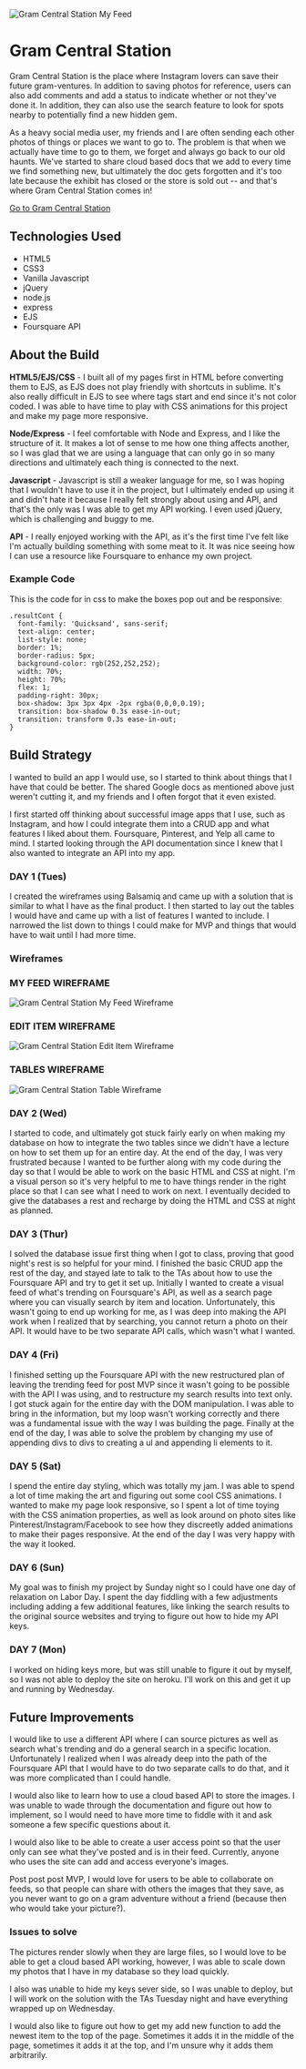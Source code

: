 ![Gram Central Station My Feed](/readme-assets/GCS-feed-page.png "Gram Central Station My Feed")

# Gram Central Station ###

Gram Central Station is the place where Instagram lovers can save their future gram-ventures. In addition to saving photos for reference, users can also add comments and add a status to indicate whether or not they've done it. In addition, they can also use the search feature to look for spots nearby to potentially find a new hidden gem.

As a heavy social media user, my friends and I are often sending each other photos of things or places we want to go to. The problem is that when we actually have time to go to them, we forget and always go back to our old haunts. We've started to share cloud based docs that we add to every time we find something new, but ultimately the doc gets forgotten and it's too late because the exhibit has closed or the store is sold out -- and that's where Gram Central Station comes in!

[Go to Gram Central Station](#)

## Technologies Used ###

- HTML5
- CSS3
- Vanilla Javascript
- jQuery
- node.js
- express
- EJS
- Foursquare API

## About the Build ###

**HTML5/EJS/CSS** - I built all of my pages first in HTML before converting them to EJS, as EJS does not play friendly with shortcuts in sublime. It's also really difficult in EJS to see where tags start and end since it's not color coded. I was able to have time to play with CSS animations for this project and make my page more responsive.

**Node/Express** - I feel comfortable with Node and Express, and I like the structure of it. It makes a lot of sense to me how one thing affects another, so I was glad that we are using a language that can only go in so many directions and ultimately each thing is connected to the next. 

**Javascript** - Javascript is still a weaker language for me, so I was hoping that I wouldn't have to use it in the project, but I ultimately ended up using it and didn't hate it because I really felt strongly about using and API, and that's the only was I was able to get my API working. I even used jQuery, which is challenging and buggy to me. 

**API** - I really enjoyed working with the API, as it's the first time I've felt like I'm actually building something with some meat to it. It was nice seeing how I can use a resource like Foursquare to enhance my own project. 

### Example Code ###

This is the code for in css to make the boxes pop out and be responsive:

```
.resultCont {
  font-family: 'Quicksand', sans-serif;
  text-align: center;
  list-style: none;
  border: 1%;
  border-radius: 5px;
  background-color: rgb(252,252,252);
  width: 70%;
  height: 70%;
  flex: 1;
  padding-right: 30px;
  box-shadow: 3px 3px 4px -2px rgba(0,0,0,0.19);
  transition: box-shadow 0.3s ease-in-out;
  transition: transform 0.3s ease-in-out;
}
```

## Build Strategy ###

I wanted to build an app I would use, so I started to think about things that I have that could be better. The shared Google docs as mentioned above just weren't cutting it, and my friends and I often forgot that it even existed. 

I first started off thinking about successful image apps that I use, such as Instagram, and how I could integrate them into a CRUD app and what features I liked about them. Foursquare, Pinterest, and Yelp all came to mind. I started looking through the API documentation since I knew that I also wanted to integrate an API into my app. 

### DAY 1 (Tues) ###
I created the wireframes using Balsamiq and came up with a solution that is similar to what I have as the final product. I then started to lay out the tables I would have and came up with a list of features I wanted to include. I narrowed the list down to things I could make for MVP and things that would have to wait until I had more time. 

### Wireframes ###

### MY FEED WIREFRAME ####

![Gram Central Station My Feed Wireframe](/assets-proposal/my-feed.png "Gram Central Station My Feed")

### EDIT ITEM WIREFRAME ####

![Gram Central Station Edit Item Wireframe](/assets-proposal/edit-item.png "Gram Central Station Edit Item")

### TABLES WIREFRAME ####

![Gram Central Station Table Wireframe](/assets-proposal/tables.png "Gram Central Station Tables")


### DAY 2 (Wed) ###
I started to code, and ultimately got stuck fairly early on when making my database on how to integrate the two tables since we didn't have a lecture on how to set them up for an entire day. At the end of the day, I was very frustrated because I wanted to be further along with my code during the day so that I would be able to work on the basic HTML and CSS at night. I'm a visual person so it's very helpful to me to have things render in the right place so that I can see what I need to work on next. I eventually decided to give the databases a rest and recharge by doing the HTML and CSS at night as planned.

### DAY 3 (Thur) ###
I solved the database issue first thing when I got to class, proving that good night's rest is so helpful for your mind. I finished the basic CRUD app the rest of the day, and stayed late to talk to the TAs about how to use the Foursquare API and try to get it set up. Initially I wanted to create a visual feed of what's trending on Foursquare's API, as well as a search page where you can visually search by item and location. Unfortunately, this wasn't going to end up working for me, as I was deep into making the API work when I realized that by searching, you cannot return a photo on their API. It would have to be two separate API calls, which wasn't what I wanted. 

### DAY 4 (Fri) ###
I finished setting up the Foursquare API with the new restructured plan of leaving the trending feed for post MVP since it wasn't going to be possible with the API I was using, and to restructure my search results into text only. I got stuck again for the entire day with the DOM manipulation. I was able to bring in the information, but my loop wasn't working correctly and there was a fundamental issue with the way I was building the page. Finally at the end of the day, I was able to solve the problem by changing my use of appending divs to divs to creating a ul and appending li elements to it. 

### DAY 5 (Sat) ###
I spend the entire day styling, which was totally my jam. I was able to spend a lot of time making the art and figuring out some cool CSS animations. I wanted to make my page look responsive, so I spent a lot of time toying with the CSS animation properties, as well as look around on photo sites like Pinterest/Instagram/Facebook to see how they discreetly added animations to make their pages responsive. At the end of the day I was very happy with the way it looked.

### DAY 6 (Sun) ###
My goal was to finish my project by Sunday night so I could have one day of relaxation on Labor Day. I spent the day fiddling with a few adjustments including adding a few additional features, like linking the search results to the original source websites and trying to figure out how to hide my API keys. 

### DAY 7 (Mon) ###
I worked on hiding keys more, but was still unable to figure it out by myself, so I was not able to deploy the site on heroku. I'll work on this and get it up and running by Wednesday. 

## Future Improvements ###
I would like to use a different API where I can source pictures as well as search what's trending and do a general search in a specific location. Unfortunately I realized when I was already deep into the path of the Foursquare API that I would have to do two separate calls to do that, and it was more complicated than I could handle. 

I would also like to learn how to use a cloud based API to store the images. I was unable to wade through the documentation and figure out how to implement, so I would need to have more time to fiddle with it and ask someone a few specific questions about it. 

I would also like to be able to create a user access point so that the user only can see what they've posted and is in their feed. Currently, anyone who uses the site can add and access everyone's images. 

Post post post MVP, I would love for users to be able to collaborate on feeds, so that people can share with others the images that they save, as you never want to go on a gram adventure without a friend (because then who would take your picture?).

### Issues to solve ###
The pictures render slowly when they are large files, so I would love to be able to get a cloud based API working, however, I was able to scale down my photos that I have in my database so they load quickly. 

I also was unable to hide my keys sever side, so I was unable to deploy, but I will work on the solution with the TAs Tuesday night and have everything wrapped up on Wednesday. 

I would also like to figure out how to get my add new function to add the newest item to the top of the page. Sometimes it adds it in the middle of the page, sometimes it adds it at the top, and I'm unsure why it adds them arbitrarily.
